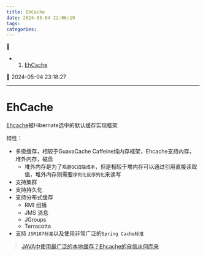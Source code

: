```yaml
---
title: EhCache
date: 2024-05-04 22:06:19
tags: 
categories: 
---
```


💠

- 1. [EhCache](#ehcache)

💠 2024-05-04 23:18:27
****************************************
# EhCache
[Ehcache](https://www.ehcache.org/)被Hibernate选中的默认缓存实现框架

特性：
- 多级缓存，相较于GuavaCache Caffeine纯内存框架，Ehcache支持内存，堆外内存，磁盘 
    - 堆外内存是为了`规避GC扫描成本`，但是相较于堆内存可以通过引用直接读取值，堆外内存则需要`序列化反序列化`来读写
- 支持集群
- 支持持久化
- 支持分布式缓存
    - RMI 组播
    - JMS 消息
    - JGroups
    - Terracotta
- 支持 `JSR107标准`以及使用非常广泛的`Spring Cache标准`

> [JAVA中使用最广泛的本地缓存？Ehcache的自信从何而来](https://juejin.cn/post/7167259989826863112)  

